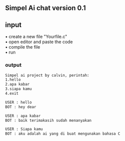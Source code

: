 ## Simpel Ai chat  version 0.1

## input 
• create a new file "Yourfile.c"<br>
• open editor and paste the code<br>
• compile the file<br>
• run<br>

### output 

```bash
Simpel ai project by calvin, perintah:
1.hello
2.apa kabar
3.siapa kamu
4.exit

USER : hello
BOT : hey dear

USER : apa kabar
BOT : baik terimakasih sudah menanyakan

USER : Siapa kamu
BOT : aku adalah ai yang di buat mengunakan bahasa C
```
